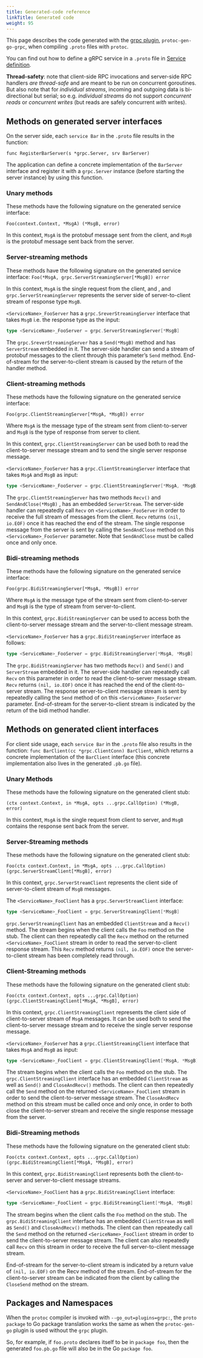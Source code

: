 ```yaml
---
title: Generated-code reference
linkTitle: Generated code
weight: 95
---
```


This page describes the code generated with the [grpc plugin](https://pkg.go.dev/google.golang.org/grpc/cmd/protoc-gen-go-grpc), `protoc-gen-go-grpc`,
when compiling `.proto` files with `protoc`.

You can find out how to define a gRPC service in a `.proto` file in [Service definition](/docs/what-is-grpc/core-concepts/#service-definition).

<p class="note"><strong>Thread-safety</strong>: note that client-side RPC invocations and server-side RPC handlers <i>are thread-safe</i> and are meant
to be run on concurrent goroutines. But also note that for <i>individual streams</i>, incoming and outgoing data is bi-directional but serial;
so e.g. <i>individual streams</i> do not support <i>concurrent reads</i> or <i>concurrent writes</i> (but reads are safely concurrent <i>with</i> writes).
</p>

## Methods on generated server interfaces

On the server side, each `service Bar` in the `.proto` file results in the function:

`func RegisterBarServer(s *grpc.Server, srv BarServer)`

The application can define a concrete implementation of the `BarServer` interface and register it with a `grpc.Server` instance
(before starting the server instance) by using this function.

### Unary methods

These methods have the following signature on the generated service interface:

`Foo(context.Context, *MsgA) (*MsgB, error)`

In this context, `MsgA` is the protobuf message sent from the client, and `MsgB` is the protobuf message sent back from the server.

### Server-streaming methods

These methods have the following signature on the generated service interface:
`Foo(*MsgA, grpc.ServerStreamingServer[*MsgB]) error`

In this context, `MsgA` is the single request from the client, and , and `grpc.ServerStreamingServer` represents the  server side of server-to-client stream of response type `MsgB`.

`<ServiceName>_FooServer` has a  `grpc.SreverStreamingServer` interface that takes `MsgB` i.e. the response type as the input:

```go
type <ServiceName>_FooServer = grpc.ServerStreamingServer[*MsgB]
```

The `grpc.SreverStreamingServer` has a `Send(*MsgB)` method and has `ServerStream` embedded in it.
The server-side handler can send a stream of protobuf messages to the client through this parameter’s `Send` method. End-of-stream for the server-to-client stream is caused by the return of the handler method.

### Client-streaming methods

These methods have the following signature on the generated service interface:

`Foo(grpc.ClientStreamingServer[*MsgA, *MsgB]) error`

Where `MsgA` is the message type of the stream sent from client-to-server and `MsgB` is the type of response from server to client.

In this context, `grpc.ClientStreamingServer` can be used both to read the client-to-server message stream and to send the single server response message.

`<ServiceName>_FooServer` has a `grpc.ClientStreamingServer` interface that takes `MsgA` and `MsgB` as input:

```go
type <ServiceName>_FooServer = grpc.ClientStreamingServer[*MsgA, *MsgB]
```

The `grpc.ClientStreamingServer` has two methods `Recv()` and `SendAndClose(*MsgB)` , has an embedded `ServerStream`. The server-side handler can repeatedly call `Recv` on `<ServiceName>_FooServer`  in order to receive the full stream of messages from the client. `Recv` returns `(nil, io.EOF)` once it has reached the end of the stream. The single response message from the server is sent by calling the `SendAndClose` method on this `<ServiceName>_FooServer` parameter. Note that `SendAndClose` must be called once and only once.

### Bidi-streaming methods

These methods have the following signature on the generated service interface:

`Foo(grpc.BidiStreamingServer[*MsgA, *MsgB]) error`

Where `MsgA` is the message type of the stream sent from client-to-server and `MsgB` is the type of stream from server-to-client.

In this context, `grpc.BidiStreamingServer` can be used to access both the client-to-server message stream and the server-to-client message stream. 

`<ServiceName>_FooServer` has a `grpc.BidiStreamingServer` interface as follows:

```go
type <ServiceName>_FooServer = grpc.BidiStreamingServer[*MsgA, *MsgB]
```

The `grpc.BidiStreamingServer` has two methods  `Recv()`  and `Send()` and `ServerStream` embedded in it. The server-side handler can repeatedly call `Recv` on this parameter in order to read the client-to-server message stream. `Recv` returns `(nil, io.EOF)` once it has reached the end of the client-to-server stream. The response server-to-client message stream is sent by repeatedly calling the `Send` method of on this `<ServiceName>_FooServer` parameter. End-of-stream for the server-to-client stream is indicated by the return of the bidi method handler.

## Methods on generated client interfaces

For client side usage, each `service Bar` in the `.proto` file also results in the function: `func BarClient(cc *grpc.ClientConn) BarClient`, which
returns a concrete implementation of the `BarClient` interface (this concrete implementation also lives in the generated `.pb.go` file).

### Unary Methods

These methods have the following signature on the generated client stub:

`(ctx context.Context, in *MsgA, opts ...grpc.CallOption) (*MsgB, error)`

In this context, `MsgA` is the single request from client to server, and `MsgB` contains the response sent back from the server.

### Server-Streaming methods

These methods have the following signature on the generated client stub:

`Foo(ctx context.Context, in *MsgA, opts ...grpc.CallOption) (grpc.ServerStreamClient[*MsgB], error)`

In this context, `grpc.ServerStreamClient`  represents the client side of server-to-client stream of `MsgB` messages.

The `<ServiceName>_FooClient` has a `grpc.ServerStreamClient` interface:

```go 
type <ServiceName>_FooClient = grpc.ServerStreamingClient[*MsgB] 
```

`grpc.ServerStreamingClient` has an embedded `ClientStream` and a `Recv()` method. The stream begins when the client calls the `Foo` method on the stub. The client can then repeatedly call the `Recv` method on the returned `<ServiceName>_FooClient` stream in order to read the server-to-client response stream. This `Recv` method returns `(nil, io.EOF)` once the server-to-client stream has been completely read through.

### Client-Streaming methods

These methods have the following signature on the generated client stub:

`Foo(ctx context.Context, opts ...grpc.CallOption) (grpc.ClientStreamingClient[*MsgA, *MsgB], error)`

In this context, `grpc.ClientStreamingClient` represents the client side of client-to-server stream of `MsgA` messages. It can be used both to send the client-to-server message stream and to receive the single server response message.

`<ServiceName>_FooServe`r has a `grpc.ClientStreamingClient` interface that takes `MsgA` and `MsgB` as input:

```go 
type <ServiceName>_FooClient = grpc.ClientStreamingClient[*MsgA, *MsgB]
```

The stream begins when the client calls the `Foo` method on the stub. The `grpc.ClientStreamingClient` interface has an embedded `ClientStream` as well as `Send()` and `CloseAndRecv()` methods. The client can then repeatedly call the `Send` method on the returned `<ServiceName>_FooClient` stream in order to send the client-to-server message stream. The `CloseAndRecv` method on this stream must be called once and only once, in order to both close the client-to-server stream and receive the single response message from the server.

### Bidi-Streaming methods

These methods have the following signature on the generated client stub:

`Foo(ctx context.Context, opts ...grpc.CallOption) (grpc.BidiStreamingClient[*MsgA, *MsgB], error)`

In this context, `grpc.BidiStreamingClien`t represents both the client-to-server and server-to-client message streams.

`<ServiceName>_FooClient` has a `grpc.BidiStreamingClient` interface:

```go
type <ServiceName>_FooClient = grpc.BidiStreamingClient[*MsgA, *MsgB]
```

The stream begins when the client calls the `Foo` method on the stub. The `grpc.BidiStreamingClient` interface has an embedded `ClientStream` as well as `Send()` and `CloseAndRecv()` methods. The client can then repeatedly call the `Send` method on the returned `<SericeName>_FooClient` stream in order to send the client-to-server message stream. The client can also repeatedly call `Recv` on this stream in order to receive the full server-to-client message stream.

End-of-stream for the server-to-client stream is indicated by a return value of `(nil, io.EOF)` on the Recv method of the stream. End-of-stream for the client-to-server stream can be indicated from the client by calling the `CloseSend` method on the stream.

## Packages and Namespaces

When the `protoc` compiler is invoked with `--go_out=plugins=grpc:`, the `proto package` to Go package translation
works the same as when the `protoc-gen-go` plugin is used without the `grpc` plugin.

So, for example, if `foo.proto` declares itself to be in `package foo`, then the generated `foo.pb.go` file will also be in
the Go `package foo`.
